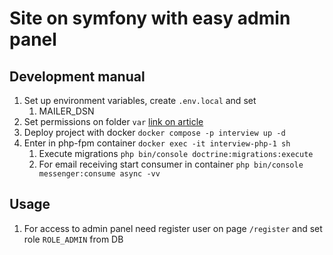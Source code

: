 # Site on symfony with easy admin panel

## Development manual
1. Set up environment variables, create `.env.local` and set
   1. MAILER_DSN
2. Set permissions on folder `var` [link on article](https://symfony.com/doc/current/setup/file_permissions.html#1-using-acl-on-a-system-that-supports-setfacl-linux-bsd)
3. Deploy project with docker `docker compose -p interview up -d`
4. Enter in php-fpm container `docker exec -it interview-php-1 sh`
   1. Execute migrations `php bin/console doctrine:migrations:execute`
   2. For email receiving start consumer in container `php bin/console messenger:consume async -vv`

## Usage
1. For access to admin panel need register user on page `/register` and set role `ROLE_ADMIN` from DB
